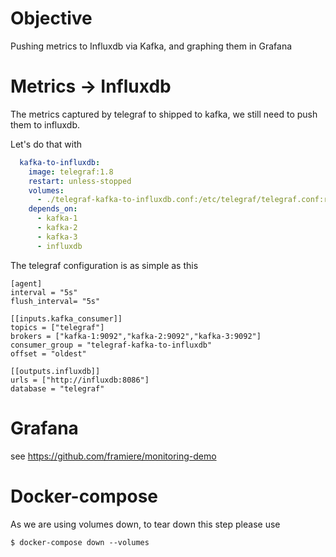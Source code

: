 # Objective 

Pushing metrics to Influxdb via Kafka, and graphing them in Grafana


# Metrics -> Influxdb

The metrics captured by telegraf to shipped to kafka, we still need to push them to influxdb.

Let's do that with 

```yml
  kafka-to-influxdb:
    image: telegraf:1.8
    restart: unless-stopped
    volumes:
      - ./telegraf-kafka-to-influxdb.conf:/etc/telegraf/telegraf.conf:ro
    depends_on:
      - kafka-1
      - kafka-2
      - kafka-3
      - influxdb
```

The telegraf configuration is as simple as this

```
[agent]
interval = "5s"
flush_interval= "5s"

[[inputs.kafka_consumer]]
topics = ["telegraf"]
brokers = ["kafka-1:9092","kafka-2:9092","kafka-3:9092"]
consumer_group = "telegraf-kafka-to-influxdb"
offset = "oldest"

[[outputs.influxdb]]
urls = ["http://influxdb:8086"]
database = "telegraf"
```

# Grafana

see https://github.com/framiere/monitoring-demo


# Docker-compose

As we are using volumes down, to tear down this step please use

```
$ docker-compose down --volumes
```